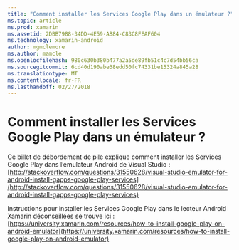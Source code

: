 ```yaml
---
title: "Comment installer les Services Google Play dans un émulateur ?"
ms.topic: article
ms.prod: xamarin
ms.assetid: 2DBB7988-34DD-4E59-AB84-C83C8FEAF604
ms.technology: xamarin-android
author: mgmclemore
ms.author: mamcle
ms.openlocfilehash: 980c630b380b477a2a5de89fb51c4c7d54bb56ca
ms.sourcegitcommit: 6cd40d190abe38edd50fc74331be15324a845a28
ms.translationtype: MT
ms.contentlocale: fr-FR
ms.lasthandoff: 02/27/2018
---
```

# <a name="how-do-i-install-google-play-services-in-an-emulator"></a>Comment installer les Services Google Play dans un émulateur ?

Ce billet de débordement de pile explique comment installer les Services Google Play dans l’émulateur Android de Visual Studio : [http://stackoverflow.com/questions/31550628/visual-studio-emulator-for-android-install-gapps-google-play-services](http://stackoverflow.com/questions/31550628/visual-studio-emulator-for-android-install-gapps-google-play-services)

Instructions pour installer les Services Google Play dans le lecteur Android Xamarin déconseillées se trouve ici : [https://university.xamarin.com/resources/how-to-install-google-play-on-android-emulator](https://university.xamarin.com/resources/how-to-install-google-play-on-android-emulator)
